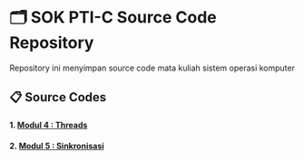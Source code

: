 # 🗂️ SOK PTI-C Source Code Repository

Repository ini menyimpan source code mata kuliah sistem operasi komputer

## 📋 Source Codes
#### 1. [Modul 4 : Threads](./4-Threads/)
#### 2. [Modul 5 : Sinkronisasi](./5-Sinkronisasi/)
